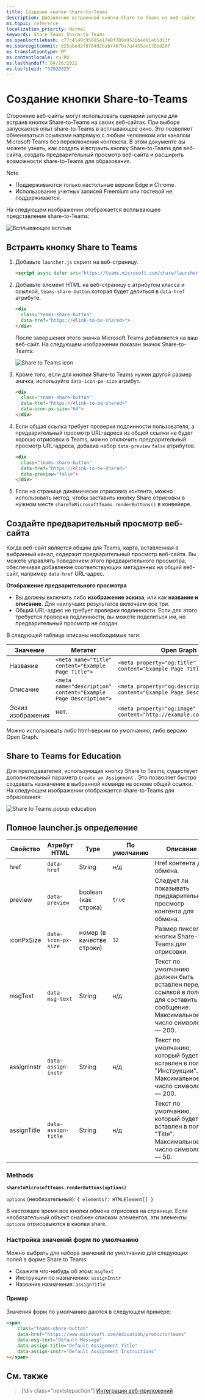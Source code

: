 ```yaml
---
title: Создание кнопки Share-to-Teams
description: Добавление встроенной кнопки Share to Teams на веб-сайте
ms.topic: reference
localization_priority: Normal
keywords: Share Teams Share-to-Teams
ms.openlocfilehash: c77c4149c95685e17e8f789a9536b4d81e05d13f
ms.sourcegitcommit: 825abed2f8784d2bab7407ba7a4455ae17bbd28f
ms.translationtype: MT
ms.contentlocale: ru-RU
ms.lasthandoff: 04/26/2021
ms.locfileid: "52020825"
---
```

# <a name="create-share-to-teams-button"></a>Создание кнопки Share-to-Teams

Сторонние веб-сайты могут использовать сценарий запуска для встраив кнопки Share-to-Teams на своих веб-сайтах. При выборе запускается опыт share-to-Teams в всплывающее окно. Это позволяет обмениваться ссылками напрямую с любым человеком или каналом Microsoft Teams без переключения контекста. В этом документе вы можете узнать, как создать и встраить кнопку Share-to-Teams для веб-сайта, создать предварительный просмотр веб-сайта и расширить возможности share-to-Teams для образования.

> [!NOTE]
> * Поддерживаются только настольные версии Edge и Chrome.
> * Использование учетных записей Freemium или гостевой не поддерживается.  

На следующем изображении отображается всплывающее представление share-to-Teams:

![Всплывающее всплыв](~/assets/images/share-to-teams-popup.png)

## <a name="embed-a-share-to-teams-button"></a>Встраить кнопку Share to Teams

1. Добавьте `launcher.js` скрипт на веб-страницу.

    ```html
    <script async defer src="https://teams.microsoft.com/share/launcher.js"></script>
    ```

1. Добавьте элемент HTML на веб-страницу с атрибутом класса и ссылкой, `teams-share-button` которая будет делиться в `data-href` атрибуте.

    ```html
    <div
      class="teams-share-button"
      data-href="https://<link-to-be-shared>">
    </div>
    ```

    После завершения этого значка Microsoft Teams добавляется на ваш веб-сайт. На следующем изображении показан значок Share-to-Teams:

    ![Share to Teams icon](~/assets/icons/share-to-teams-icon.png)

1. Кроме того, если для кнопки Share-to Teams нужен другой размер значка, используйте `data-icon-px-size` атрибут.

    ```html
    <div
      class="teams-share-button"
      data-href="https://<link-to-be-shared>"
      data-icon-px-size="64">
    </div>
    ```
1. Если общая ссылка требует проверки подлинности пользователя, а предварительный просмотр URL-адреса из общей ссылки не будет хорошо отрисовки в Teams, можно отключить предварительный просмотр URL-адреса, добавив набор `data-preview` `false` атрибутов.

    ```html
    <div
      class="teams-share-button"
      data-href="https://<link-to-be-shared>"
      data-preview="false">
    </div>
    ```

1. Если на странице динамически отрисовка контента, можно использовать метод, чтобы заставить кнопку Share отрисовки в нужном месте `shareToMicrosoftTeams.renderButtons()` в конвейере. 

## <a name="craft-your-website-preview"></a>Создайте предварительный просмотр веб-сайта

Когда веб-сайт является общим для Teams, карта, вставленная в выбранный канал, содержит предварительный просмотр веб-сайта. Вы можете управлять поведением этого предварительного просмотра, обеспечивая добавление соответствующих метаданных на общий веб-сайт, например `data-href` URL-адрес.  

**Отображение предварительного просмотра**

* Вы должны включить либо **изображение эскиза**, или как **название и** **описание**. Для наилучших результатов включаем все три.
* Общий URL-адрес не требует проверки подлинности. Если для этого требуется проверка подлинности, вы можете поделиться им, но предварительный просмотр не создан.

В следующей таблице описаны необходимые теги:

|Значение|Метатег| Open Graph|
|----|----|----|
|Название|`<meta name="title" content="Example Page Title">`|`<meta property="og:title" content="Example Page Title">`|
|Описание|`<meta name="description" content="Example Page Description">`|`<meta property="og:description" content="Example Page Description">`|
|Эскиз изображения| нет. |`<meta property="og:image" content="http://example.com/image.jpg">`|

Можно использовать либо html-версии по умолчанию, либо версию Open Graph.

## <a name="share-to-teams-for-education"></a>Share to Teams for Education

Для преподавателей, использующих кнопку Share to Teams, существует дополнительный параметр `Create an Assignment` . Это позволяет быстро создавать назначение в выбранной команде на основе общей ссылки. На следующем изображении отображается share-to-Teams для образования: 

![Share to Teams popup education](~/assets/images/share-to-teams-popup-edu.png)

## <a name="full-launcherjs-definition"></a>Полное launcher.js определение

| Свойство | Атрибут HTML | Type | По умолчанию | Описание |
| -------------- | ---------------------- | --------------------- | ------- | ---------------------------------------------------------------------- |
| href | `data-href` | String | н/д | Href контента для обмена. |
| preview | `data-preview` | boolean (как строка) | `true` | Следует ли показывать предварительный просмотр контента для обмена. |
| iconPxSize | `data-icon-px-size` | номер (в качестве строки) | `32` | Размер пикселей кнопки Share-to-Teams для отрисовки. |
| msgText | `data-msg-text` | String | н/д | Текст по умолчанию должен быть вставлен перед ссылкой в поле для составить сообщение. Максимальное число символов — 200. |
| assignInstr | `data-assign-instr` | String | н/д | Текст по умолчанию, который будет вставлен в поле "Инструкции". Максимальное число символов — 200. |
| assignTitle | `data-assign-title` | String | н/д | Текст по умолчанию, который будет вставлен в поле "Title". Максимальное число символов — 50. |

### <a name="methods"></a>Methods

**`shareToMicrosoftTeams.renderButtons(options)`**

`options` (необязательный): `{ elements?: HTMLElement[] }`

В настоящее время все кнопки обмена отрисовка на странице. Если необязательный объект снабжен списком элементов, эти элементы `options` отрисовыются в кнопки share.

### <a name="set-default-form-values"></a>Настройка значений форм по умолчанию

Можно выбрать для набора значений по умолчанию для следующих полей в форме Share to Teams:

* Скажите что-нибудь об этом: `msgText`
* Инструкции по назначению: `assignInstr`
* Название назначения: `assignTitle`

#### <a name="example"></a>Пример

 Значения форм по умолчанию даются в следующем примере:

```html
<span
    class="teams-share-button"
    data-href="https://www.microsoft.com/education/products/teams"
    data-msg-text="Default Message"
    data-assign-title="Default Assignment Title"
    data-assign-instr="Default Assignment Instructions"
></span>
```

## <a name="see-also"></a>См. также

> [!div class="nextstepaction"]
> [Интеграция веб-приложений](~/samples/integrate-web-apps-overview.md)
